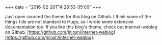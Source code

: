 +++
date = "2016-02-20T14:26:53-05:00"
+++

Just open sourced the theme for this blog on Github. I think some of the things I do are not standard to Hugo, so I wrote some extensive documentation too. If you like this blog's theme, check out internet-weblog on Github, [https://github.com/jnjosh/internet-weblog](https://github.com/jnjosh/internet-weblog).

